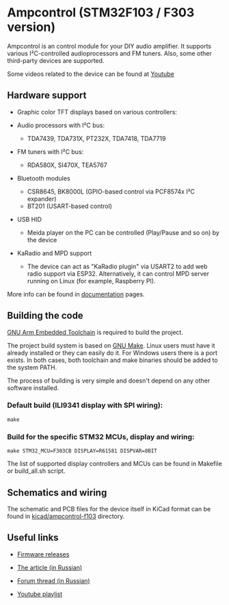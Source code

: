 # Ampcontrol (STM32F103 / F303 version)

Ampcontrol is an control module for your DIY audio amplifier.
It supports various I²C-controlled audioprocessors and FM tuners.
Also, some other third-party devices are supported.

Some videos related to the device can be found at
[Youtube](https://www.youtube.com/playlist?list=PLfv57leyFFd1C61HgnKE3e_OFIXMBtf-D)

## Hardware support

- Graphic color TFT displays based on various controllers:

- Audio processors with I²C bus:
  - TDA7439, TDA731X, PT232X, TDA7418, TDA7719

- FM tuners with I²C bus:
  - RDA580X, SI470X, TEA5767

- Bluetooth modules
  - CSR8645, BK8000L (GPIO-based control via PCF8574x I²C expander)
  - BT201 (USART-based control)

- USB HID
  - Meida player on the PC can be controlled (Play/Pause and so on) by the device

- KaRadio and MPD support
  - The device can act as "KaRadio plugin" via USART2 to add web radio support via ESP32. Alternatively, 
it can control MPD server running on Linux (for example, Raspberry PI).

More info can be found in [documentation](doc) pages.

## Building the code

[GNU Arm Embedded Toolchain](https://developer.arm.com/tools-and-software/open-source-software/developer-tools/gnu-toolchain/gnu-rm/downloads)
is required to build the project.

The project build system is based on [GNU Make](https://www.gnu.org/software/make/).
Linux users must have it already installed or they can easily do it.
For Windows users there is a port exists.
In both cases, both toolchain and make binaries should be added to the system PATH.

The process of building is very simple and doesn't depend on any other software installed.

### Default build (ILI9341 display with SPI wiring):

`make`

### Build for the specific STM32 MCUs, display and wiring:

`make STM32_MCU=F303CB DISPLAY=R61581 DISPVAR=8BIT`

The list of supported display controllers and MCUs can be found in Makefile or build_all.sh script.

## Schematics and wiring

The schematic and PCB files for the device itself in KiCad format can be found 
in [kicad/ampcontrol-f103](kicad/ampcontrol-f103) directory.

## Useful links

* [Firmware releases](https://github.com/WiseLord/ampcontrol-f103/releases)

* [The article (in Russian)](https://radiokot.ru/artfiles/6484/)

* [Forum thread (in Russian)](https://radiokot.ru/forum/viewtopic.php?f=2&t=158605)

* [Youtube playlist](https://www.youtube.com/playlist?list=PLfv57leyFFd1C61HgnKE3e_OFIXMBtf-D)

